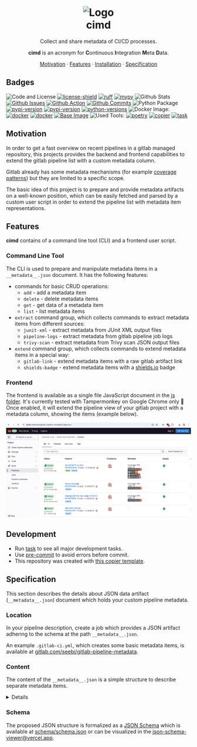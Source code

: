 <!-- markdownlint-disable MD012 MD013 MD033 -->
<!-- https://github.com/DavidAnson/markdownlint?tab=readme-ov-file#configuration -->
<h1 align="center">
  <img src="https://github.com/user-attachments/assets/f7d26ac0-6d4c-4d66-9a4c-046158b20d24" alt="Logo" width="128">
  <br>cimd
</h1>

<p align="center">
  Collect and share metadata of CI/CD processes.
</p>

<p align="center">
<strong>cimd</strong> is an acronym for <strong>C</strong>ontinuous <strong>I</strong>ntegration <strong>M</strong>eta <strong>D</strong>ata.
</p>

<p align="center">
  <a href="#motivation">Motivation</a>
  ·
  <a href="#features">Features</a>
  ·
  <a href="#installation">Installation</a>
  ·
  <a href="#specification">Specification</a>

</p>

## Badges

![Code and License][code-and-license] [![license-shield]][license-link] [![ruff][ruff-shield]][ruff-link] [![mypy][mypy-shield]][mypy-link]
![Github Stats][github-stats] [![Github Issues][issues-shield]][issues-link] [![Github Action][action-shield]][action-link] [![Github Commits][commit-activity-shield]][commit-activity-link]
![Python Package][python-package] [![pypi-version][pypi-version-shield]][pypi-link] [![pypi-version][pypi-downloads-shield]][pypi-link] [![python-versions][python-versions-shield]][pypi-link]
![Docker Image:][docker-image] [![docker][docker-pulls-shield]][docker-link] [![docker][docker-size-shield]][docker-link] [![Base Image][base-image-shield]][base-image-link]
![Used Tools:][used-tools] [![poetry][poetry-shield]][poetry-link] [![copier][copier-shield]][copier] [![task][task-shield]][task-link]

## Motivation

In order to get a fast overview on recent pipelines in a gitlab managed repository, this projects provides the backend and frontend capabilities to extend the gitlab pipeline list with a custom metadata column.

Gitlab already has some metadata mechanisms (for example [coverage patterns](https://docs.gitlab.com/ee/ci/testing/code_coverage.html#test-coverage-examples)) but they are limited to a specific scope.

The basic idea of this project is to prepare and provide metadata artifacts on a well-known position, which can be easily fetched and parsed by a custom user script in order to extend the pipeline list with metadata item representations.


## Features

**cimd** contains of a command line tool (CLI) and a frontend user script.

### Command Line Tool

The CLI is used to prepare and manipulate metadata items in a `__metadata__.json` document. It has the following features:

- commands for basic CRUD operations:
  - `add` - add a metadata item
  - `delete` - delete metadata items
  - `get` - get data of a metadata item
  - `list` - list metadata items
- `extract` command group, which collects commands to extract metadata items from different sources:
  - `junit-xml` - extract metadata from JUnit XML output files
  - `pipeline-logs` - extract metadata from gitlab pipeline job logs
  - `trivy-scan` - extract metadata from Trivy scan JSON output files
- `extend` command group, which collects commands to extend metadata items in a special way:
  - `gitlab-link` - extend metadata items with a raw gitlab artifact link
  - `shields-badge` - extend metadata items with a [shields.io](https://shields.io) badge

### Frontend

The frontend is available as a single file JavaScript document in the [js folder][userscript-github].
It's currently tested with Tampermonkey on Google Chrome only 🙈
Once enabled, it will extend the pipeline view of your gitlab project with a metadata column, showing the items (example below).

![UI Example](docs/ui-example-v0.8.2.png "UI Example")

## Development

- Run [task](https://taskfile.dev/) to see all major development tasks.
- Use [pre-commit](https://pre-commit.com/) to avoid errors before commit.
- This repository was created with [this copier template](https://github.com/eccenca/cmem-plugin-template).


## Specification

This section describes the details about JSON data artifact (`__metadata__.json`) document which holds your custom pipeline metadata.

### Location

In your pipeline description, create a job which provides a JSON artifact adhering to the schema at the path `__metadata__.json`.

An example `.gitlab-ci.yml`, which creates some basic metadata items, is available at [gitlab.com/seebi/gitlab-pipeline-metadata](https://gitlab.com/seebi/gitlab-pipeline-metadata/-/blob/main/.gitlab-ci.yml?ref_type=eb2b4498).

### Content

The content of the `__metadata__.json` is a simple structure to describe separate metadata items.

<details>
The minimal version of a metadata item has simply a `value` key.

``` json
{
    "items": {
        "coverage": {
            "value": "87%"
        }
    }
}
```

In addition to that, the following optional keys can be used for a metadata item: `label`, `description`, `image`, `link` and `comment`.

``` json
{
    "items": {
        "coverage": {
            "value": "87%",
            "comment": "'value' is the only mandatory key of a metadata item."
        },
        "jobs": {
            "value": "15",
            "label": "Jobs",
            "description": "Number of overall jobs executed in the pipeline.",
            "comment": "'label' and 'description' can be used to enhance the UI."
        },
        "security_issues": {
            "value": "4",
            "image": "https://img.shields.io/badge/security%20issues-4-red",
            "link": "https://example.org/security_issues",
            "comment": "We all love badges - and clickable badges are even better."
        }
    }
}
```

Hereinafter you will find some comments on the optional field:

- `label` - A human readable label for a metadata item. If present, it should be used by the frontend instead of the item identifier.
- `description` - A description of the metadata item. If present, can be used as on-hover text in the frontend for an item.
- `image` - An optional link to an image representation of the item (e.g. a shields.io image). If present, it should be used instead of the ID/Label/Value representation of the item. Images should be rendered with max-height/width.
- `link` - If present, the metadata item representation is click-able.
- `comment` - will be ignored by the frontend, for debugging only.

</details>

### Schema

The proposed JSON structure is formalized as a [JSON Schema](https://json-schema.org/) which is available at [schema/schema.json][schema-github] or can be visualized in the [json-schema-viewer@vercel.app][schema-app].


[poetry-link]: https://python-poetry.org/
[poetry-shield]: https://img.shields.io/endpoint?url=https://python-poetry.org/badge/v0.json
[ruff-link]: https://docs.astral.sh/ruff/
[ruff-shield]: https://img.shields.io/endpoint?url=https://raw.githubusercontent.com/astral-sh/ruff/main/assets/badge/v2.json&label=Code%20Style
[mypy-link]: https://mypy-lang.org/
[mypy-shield]: https://www.mypy-lang.org/static/mypy_badge.svg
[copier]: https://copier.readthedocs.io/
[copier-shield]: https://img.shields.io/endpoint?url=https://raw.githubusercontent.com/copier-org/copier/master/img/badge/badge-grayscale-inverted-border-purple.json
[docker-link]: https://hub.docker.com/r/seebi/cimd
[docker-pulls-shield]: https://img.shields.io/docker/pulls/seebi/cimd?logo=docker&logoColor=white
[docker-size-shield]: https://img.shields.io/docker/image-size/seebi/cimd/latest?logo=docker&logoColor=white
[action-link]: https://github.com/seebi/cimd/actions
[action-shield]: https://github.com/seebi/cimd/actions/workflows/check.yml/badge.svg
[commit-activity-shield]: https://img.shields.io/github/commit-activity/y/seebi/cimd?logo=github&logoColor=white
[commit-activity-link]: https://github.com/seebi/cimd/pulse/monthly
[license-link]: https://github.com/seebi/cimd?tab=Apache-2.0-1-ov-file
[license-shield]: https://img.shields.io/pypi/l/cimd?logo=apache&logoColor=white
[pypi-link]: https://pypi.org/project/cimd
[pypi-version-shield]: https://img.shields.io/pypi/v/cimd?logo=pypi&logoColor=white
[pypi-downloads-shield]: https://img.shields.io/pypi/dm/cimd?logo=pypi&logoColor=white
[python-versions-shield]: https://img.shields.io/pypi/pyversions/cimd?logo=python&logoColor=white
[issues-shield]: https://img.shields.io/github/issues/seebi/cimd?logo=github&logoColor=white
[issues-link]: https://github.com/seebi/cimd/issues
[base-image-shield]: https://img.shields.io/badge/FROM-ubi9--minimal-orange?logo=redhat
[base-image-link]: https://hub.docker.com/r/redhat/ubi9-minimal/tags
[task-shield]: https://img.shields.io/badge/Taskfile-Enabled-brightgreen?logo=task&logoColor=white
[task-link]: https://taskfile.dev/

[used-tools]: https://img.shields.io/badge/Used_Tools_%3E%3E%3E%3E%3E-gray
[docker-image]: https://img.shields.io/badge/Docker_Image_%3E%3E%3E-gray
[python-package]: https://img.shields.io/badge/Python_Package_%3E%3E-gray
[github-stats]: https://img.shields.io/badge/Github_Stats_%3E%3E%3E%3E-gray
[code-and-license]: https://img.shields.io/badge/Code_and_License_%3E-gray

[userscript-github]: https://github.com/seebi/cimd/blob/main/js/cimd.js

[schema-app]: https://json-schema-viewer.vercel.app/view?url=https%3A%2F%2Fgitlab.com%2Fseebi%2Fgitlab-pipeline-metadata%2F-%2Fraw%2Fmain%2Fschema%2Fschema.json&description_is_markdown=on&expand_buttons=on&show_breadcrumbs=on&show_toc=on&with_footer=on&template_name=js#items_pattern1
[schema-github]: https://github.com/seebi/cimd/blob/main/schema/schema.json

